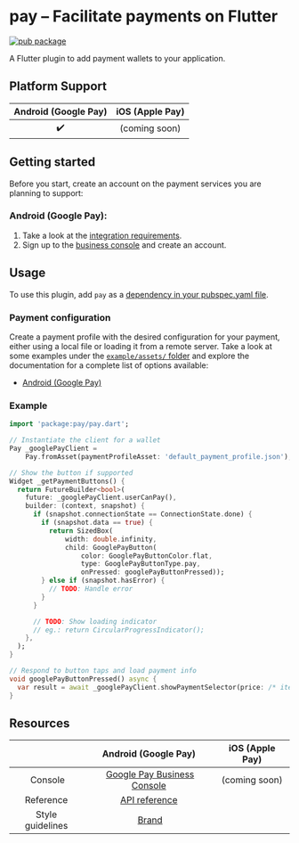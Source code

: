 # pay – Facilitate payments on Flutter
[![pub package](https://img.shields.io/pub/v/pay.svg)](https://pub.dartlang.org/packages/pay)

A Flutter plugin to add payment wallets to your application.

## Platform Support
| Android (Google Pay) | iOS (Apple Pay) |
|:---:|:---:|
|    ✔️    |  (coming soon)  |

## Getting started
Before you start, create an account on the payment services you are planning to support:

### Android (Google Pay):
1. Take a look at the [integration requirements](https://developers.google.com/pay/api/android/overview).
2. Sign up to the [business console](https://pay.google.com/business/console) and create an account.

## Usage
To use this plugin, add `pay` as a [dependency in your pubspec.yaml file](https://flutter.io/platform-plugins/).

### Payment configuration
Create a payment profile with the desired configuration for your payment, either using a local file or loading it from a remote server. Take a look at some examples under the [`example/assets/` folder](example/assets) and explore the documentation for a complete list of options available:
* [Android (Google Pay)](https://developers.google.com/pay/api/android/reference/request-objects#PaymentDataRequest)

### Example
```dart
import 'package:pay/pay.dart';

// Instantiate the client for a wallet
Pay _googlePayClient =
    Pay.fromAsset(paymentProfileAsset: 'default_payment_profile.json');

// Show the button if supported
Widget _getPaymentButtons() {
  return FutureBuilder<bool>(
    future: _googlePayClient.userCanPay(),
    builder: (context, snapshot) {
      if (snapshot.connectionState == ConnectionState.done) {
        if (snapshot.data == true) {
          return SizedBox(
              width: double.infinity,
              child: GooglePayButton(
                  color: GooglePayButtonColor.flat,
                  type: GooglePayButtonType.pay,
                  onPressed: googlePayButtonPressed));
        } else if (snapshot.hasError) {
          // TODO: Handle error
        }
      }

      // TODO: Show loading indicator
      // eg.: return CircularProgressIndicator();
    },
  );
}

// Respond to button taps and load payment info
void googlePayButtonPressed() async {
  var result = await _googlePayClient.showPaymentSelector(price: /* item price */);
}
```

## Resources
|| Android (Google Pay) | iOS (Apple Pay) |
|:---:|:---:|:---:|
| Console | [Google Pay Business Console](https://pay.google.com/business/console/) |  (coming soon)  |
| Reference | [API reference](https://developers.google.com/pay/api/android/reference/client)
| Style guidelines | [Brand](https://developers.google.com/pay/api/android/guides/brand-guidelines)